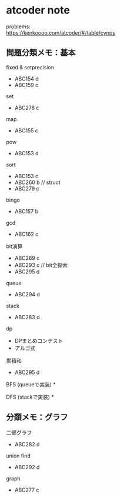 # atcoder note

problems:  
https://kenkoooo.com/atcoder/#/table/cynps

## 問題分類メモ：基本

fixed & setprecision
* ABC154 d
* ABC159 c

set
* ABC278 c

map
* ABC155 c

pow
* ABC153 d

sort
* ABC153 c
* ABC260 b // struct
* ABC279 c

bingo
* ABC157 b

gcd
* ABC162 c

bit演算
* ABC289 c
* ABC293 c // bit全探索
* ABC295 d

queue
* ABC294 d

stack
* ABC283 d

dp
* DPまとめコンテスト
* アルゴ式

累積和
* ABC295 d

BFS (queueで実装)
* 

DFS (stackで実装)
* 

## 分類メモ：グラフ

二部グラフ
* ABC282 d

union find
* ABC292 d

graph
* ABC277 c